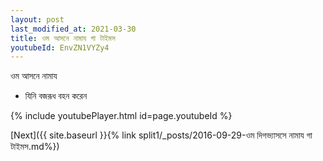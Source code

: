 ```yaml
---
layout: post
last_modified_at: 2021-03-30
title: ওম আসনে নামায গা টাইমস
youtubeId: EnvZN1VYZy4
---
```

 
 
 ওম আসনে নামায  
 
 -  যিনি বজরূধ বহন করেন 
 
  
 
  
 
 
 
 
 
 


{% include youtubePlayer.html id=page.youtubeId %}
 
[Next]({{ site.baseurl }}{% link  split1/_posts/2016-09-29-ওম দিগভ্যাসসে নামায গা টাইমস.md%})
 
